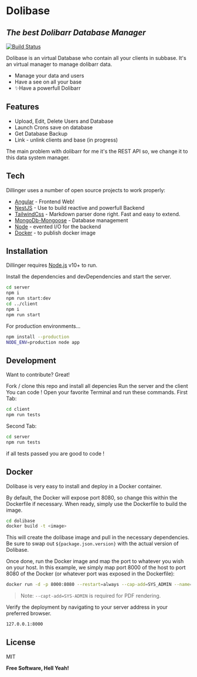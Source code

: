 # Dolibase
## _The best Dolibarr Database Manager_

[![Build Status](https://travis-ci.org/joemccann/dillinger.svg?branch=master)](https://travis-ci.org/joemccann/dillinger)

Dolibase is an virtual Database who contain all your clients in subbase.
It's an virtual manager to manage dolibarr data.

- Manage your data and users
- Have a see on all your base
- ✨Have a powerfull Dolibarr

## Features

- Upload, Edit, Delete Users and Database
- Launch Crons save on database 
- Get Database Backup
- Link - unlink clients and base (in progress)

The main problem with dolibarr for me it's the REST API so, we change it to this data system manager.

## Tech

Dillinger uses a number of open source projects to work properly:

- [Angular] - Frontend Web!
- [NestJS] - Use to build reactive and powerfull Backend 
- [TailwindCss] - Markdown parser done right. Fast and easy to extend.
- [MongoDb-Mongoose] - Database management
- [Node] - evented I/O for the backend
- [Docker] - to publish docker image

## Installation

Dillinger requires [Node.js](https://nodejs.org/) v10+ to run.

Install the dependencies and devDependencies and start the server.

```sh
cd server
npm i
npm run start:dev
cd ../client
npm i
npm run start
```

For production environments...

```sh
npm install --production
NODE_ENV=production node app
```
## Development

Want to contribute? Great!

Fork / clone this repo and install all depencies
Run the server and the client
You can code !
Open your favorite Terminal and run these commands.
First Tab:

```sh
cd client
npm run tests
```

Second Tab:

```sh
cd server
npm run tests
```
if all tests passed you are good to code !

## Docker

Dolibase is very easy to install and deploy in a Docker container.

By default, the Docker will expose port 8080, so change this within the
Dockerfile if necessary. When ready, simply use the Dockerfile to
build the image.

```sh
cd dolibase
docker build -t <image>
```

This will create the dolibase image and pull in the necessary dependencies.
Be sure to swap out `${package.json.version}` with the actual
version of Dolibase.

Once done, run the Docker image and map the port to whatever you wish on
your host. In this example, we simply map port 8000 of the host to
port 8080 of the Docker (or whatever port was exposed in the Dockerfile):

```sh
docker run -d -p 8000:8080 --restart=always --cap-add=SYS_ADMIN --name=dolibase <youruser>/dolibase:${package.json.version}
```

> Note: `--capt-add=SYS-ADMIN` is required for PDF rendering.

Verify the deployment by navigating to your server address in
your preferred browser.

```sh
127.0.0.1:8000
```

## License

MIT

**Free Software, Hell Yeah!**

[//]: # (These are reference links used in the body of this note and get stripped out when the markdown processor does its job. There is no need to format nicely because it shouldn't be seen. Thanks SO - http://stackoverflow.com)

   [Docker]: <https://docker.com>
   [Node]: <http://nodejs.org>
   [MongoDb-Mongoose]: <https://www.mongodb.com/fr-fr>
   [TailwindCss]: <http://tailwindcss.com>
   [NestJS]: <http://nestjs.com>
   [Angular]: <http://angular.io>
